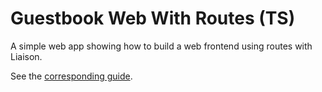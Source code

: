 # Guestbook Web With Routes (TS)

A simple web app showing how to build a web frontend using routes with Liaison.

See the [corresponding guide](https://liaison.dev/docs/v1/introduction/routing?language=ts).
